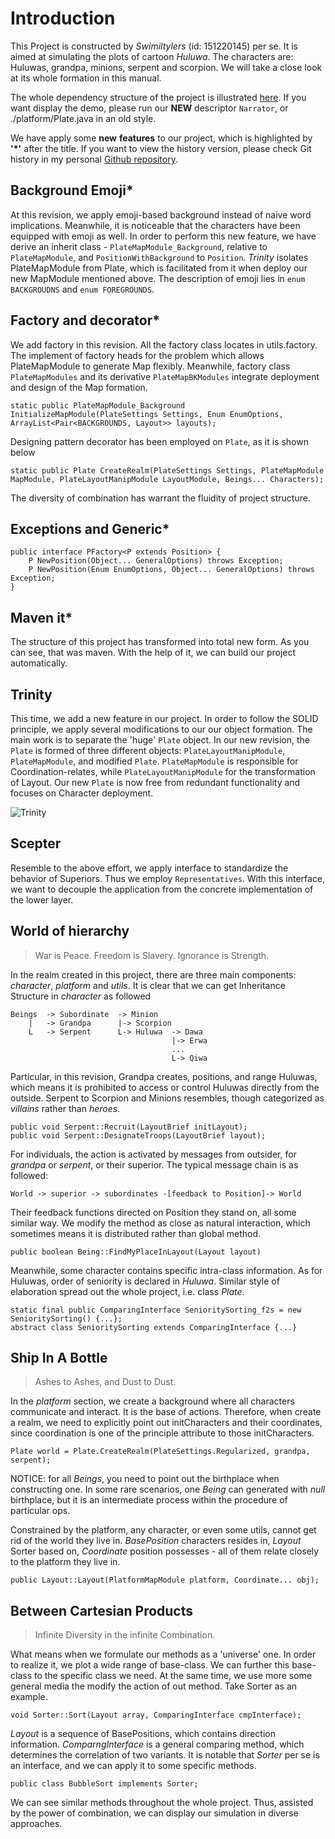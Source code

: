 # Introduction
This Project is constructed by _Swimiltylers_ (id: 151220145) per
se. It is aimed at simulating the plots of cartoon _Huluwa_. The
characters are: Huluwas, grandpa, minions, serpent and 
scorpion. We will take a close look at its whole formation in this manual.

The whole dependency structure of the project is illustrated [here](./UML/Project.png). 
If you want display the demo, please run our __NEW__ descriptor `Narrator`, or ./platform/Plate.java in an old style.

We have apply some __new__ __features__ to our project, which is highlighted 
by __'*'__ after the title. If you want to view the history version, 
please check Git history in my personal [Github repository](https://github.com/SwimilTylers/maven-java-2017-huluwa).

## Background Emoji*

At this revision, we apply emoji-based background instead of naive word implications.
Meanwhile, it is noticeable that the characters have been equipped with emoji as well.
In order to perform this new feature, we have derive an inherit class - `PlateMapModule_Background`, relative to 
`PlateMapModule`, and `PositionWithBackground` to `Position`. _Trinity_ isolates PlateMapModule from Plate, which
is facilitated from it when deploy our new MapModule mentioned above. The description of emoji lies in
`enum BACKGROUDNS` and `enum FOREGROUNDS`. 

## Factory and decorator*
We add factory in this revision. All the factory class locates in utils.factory. The implement of factory heads for the 
problem which allows PlateMapModule to generate Map flexibly. Meanwhile, factory class `PlateMapModules` and its 
derivative `PlateMapBKModules` integrate deployment and design of the Map formation.

    static public PlateMapModule_Background InitializeMapModule(PlateSettings Settings, Enum EnumOptions, ArrayList<Pair<BACKGROUNDS, Layout>> layouts);

Designing pattern decorator has been employed on `Plate`, as it is shown below

    static public Plate CreateRealm(PlateSettings Settings, PlateMapModule MapModule, PlateLayoutManipModule LayoutModule, Beings... Characters);
    
The diversity of combination has warrant the fluidity of project structure.

## Exceptions and Generic*

    public interface PFactory<P extends Position> {
        P NewPosition(Object... GeneralOptions) throws Exception;
        P NewPosition(Enum EnumOptions, Object... GeneralOptions) throws Exception;
    }

## Maven it*
The structure of this project has transformed into total new form.
As you can see, that was maven. With the help of it, we can build
our project automatically.

## Trinity

This time, we add a new feature in our project. In order to 
follow the SOLID principle, we apply several modifications to our
 our object formation. The main work is to separate the 'huge'
 `Plate` object. In our new revision, the `Plate` is formed of 
three different objects: `PlateLayoutManipModule`, `PlateMapModule`, 
and modified `Plate`.  `PlateMapModule` is responsible for 
Coordination-relates, while `PlateLayoutManipModule` for the transformation 
of Layout. Our new `Plate` is now free from redundant functionality and 
focuses on Character deployment. 

![Trinity](./UML/Package%20plate.png)

## Scepter

Resemble to the above effort, we apply interface to standardize 
the behavior of Superiors. Thus we employ `Representatives`. 
With this interface, we want to decouple the application from 
the concrete implementation of the lower layer.

## World of hierarchy

>War is Peace. Freedom is Slavery. Ignorance is Strength.

In the realm created in this project, there are three 
main components: _character_, _platform_ and _utils_.
It is clear that we can get Inheritance Structure in _character_
as followed

    Beings  -> Subordinate  -> Minion
        |   -> Grandpa      |-> Scorpion
        L   -> Serpent      L-> Huluwa  -> Dawa
                                        |-> Erwa
                                        ...
                                        L-> Qiwa
 
Particular, in this revision, Grandpa creates, positions,
and range Huluwas, which means it is prohibited to access
or control Huluwas directly from the outside. Serpent to
Scorpion and Minions resembles, though categorized as
_villains_ rather than _heroes_.

    public void Serpent::Recruit(LayoutBrief initLayout);
    public void Serpent::DesignateTroops(LayoutBrief layout);

For individuals, the action is activated by messages from
outsider, for _grandpa_ or _serpent_, or their superior.
The typical message chain is as followed:
    
    World -> superior -> subordinates -[feedback to Position]-> World

Their feedback functions directed on Position they stand on, all
some similar way. We modify the method as close as natural
interaction, which sometimes means it is distributed rather than
global method.
    
    public boolean Being::FindMyPlaceInLayout(Layout layout)
    
Meanwhile, some character contains specific intra-class information.
As for Huluwas, order of seniority is declared in _Huluwa_. Similar
style of elaboration spread out the whole project, i.e. class _Plate_.

    static final public ComparingInterface SenioritySorting_f2s = new SenioritySorting() {...};
    abstract class SenioritySorting extends ComparingInterface {...}
    
## Ship In A Bottle

>Ashes to Ashes, and Dust to Dust.

In the _platform_ section, we create a background where 
all characters communicate and interact. It is the base of
actions. Therefore, when create a realm, we need to explicitly
point out initCharacters and their coordinates, since 
coordination is one of the principle attribute to those
initCharacters.

    Plate world = Plate.CreateRealm(PlateSettings.Regularized, grandpa, serpent);
    
NOTICE: for all _Beings_, you need to point out the birthplace
when constructing one. In some rare scenarios, one _Being_
can generated with _null_ birthplace, but it is an
intermediate process within the procedure of particular
ops.

Constrained by the platform, any character, or even some
utils, cannot get rid of the world they live in. _BasePosition_
characters resides in, _Layout_ Sorter based on, _Coordinate_
position possesses - all of them relate closely to the platform
they live in.

    public Layout::Layout(PlatformMapModule platform, Coordinate... obj);
    

## Between Cartesian Products

>Infinite Diversity in the infinite Combination.

What means when we formulate our methods as a 'universe' one.
In order to realize it, we plot a wide range of base-class.
We can further this base-class to the specific class we need.
At the same time, we use more some general media the modify
the action of out method. Take Sorter as an example.

    void Sorter::Sort(Layout array, ComparingInterface cmpInterface);

_Layout_ is a sequence of BasePositions, which contains direction
information. _ComparngInterface_ is a general comparing method, which
determines the correlation of two variants. It is notable that
_Sorter_ per se is an interface, and we can apply it to some
specific methods.
    
    public class BubbleSort implements Sorter;
    
We can see similar methods throughout the whole project. Thus,
assisted by the power of combination, we can display our
simulation in diverse approaches.
